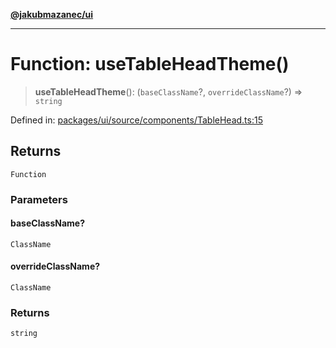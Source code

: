 [**@jakubmazanec/ui**](../README.md)

---

# Function: useTableHeadTheme()

> **useTableHeadTheme**(): (`baseClassName`?, `overrideClassName`?) => `string`

Defined in:
[packages/ui/source/components/TableHead.ts:15](https://github.com/jakubmazanec/tools/blob/4a8f82fa13ce52bb52e412e9ac98b543cce14fc2/packages/ui/source/components/TableHead.ts#L15)

## Returns

`Function`

### Parameters

#### baseClassName?

`ClassName`

#### overrideClassName?

`ClassName`

### Returns

`string`
